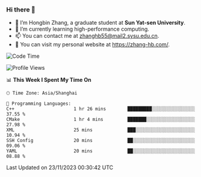 ### Hi there 👋

- 🔭 I’m Hongbin Zhang, a graduate student at **Sun Yat-sen University**.
- 🌱 I’m currently learning high-performance computing.
- 📫 You can contact me at zhanghb55@mail2.sysu.edu.cn.
- 👀 You can visit my personal website at https://zhang-hb.com/.

<!--START_SECTION:waka-->
![Code Time](http://img.shields.io/badge/Code%20Time-245%20hrs%2035%20mins-blue)

![Profile Views](http://img.shields.io/badge/Profile%20Views-0-blue)

📊 **This Week I Spent My Time On** 

```text
🕑︎ Time Zone: Asia/Shanghai

💬 Programming Languages: 
C++                      1 hr 26 mins        █████████░░░░░░░░░░░░░░░░   37.55 % 
CMake                    1 hr 4 mins         ███████░░░░░░░░░░░░░░░░░░   27.98 % 
XML                      25 mins             ███░░░░░░░░░░░░░░░░░░░░░░   10.94 % 
SSH Config               20 mins             ██░░░░░░░░░░░░░░░░░░░░░░░   09.06 % 
YAML                     20 mins             ██░░░░░░░░░░░░░░░░░░░░░░░   08.88 % 
```


 Last Updated on 23/11/2023 00:30:42 UTC
<!--END_SECTION:waka-->